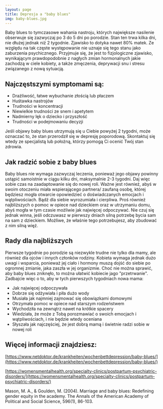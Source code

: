 ```yaml
---
layout: page
title: Depresja a "baby blues"
img: baby-blues.jpg
---
```


Baby blues to tymczasowe wahania nastroju, których największe nasilenie obserwuje się zazwyczaj po 3 do 5 dni po porodzie. Stan ten trwa kilka dni, nie dłużej jednak niż 2 tygodnie. Zjawisko to dotyka nawet 80% matek. Ze względu na tak częste występowanie nie uznaje się tego stanu jako zaburzenia psychicznego. Przyjmuje się, że jest to fizjologiczne zjawisko, wynikającym prawdopodobnie z nagłych zmian hormonalnych jakie zachodzą w ciele kobiety, a także zmęczenia, deprywacji snu i stresu związanego z nową sytuacją.


## Najczęstszymi symptomami są:

- Drażliwość, łatwe wybuchanie złością lub płaczem
- Huśtawka nastrojów
- Trudności w koncentracji
- Niewielkie trudności ze snem i apetytem
- Nadmierny lęk o dziecko i przyszłość
- Trudności w podejmowaniu decyzji

<div class="box">
Jeśli objawy baby blues utrzymują się u Ciebie powyżej 2 tygodni, może oznaczać to, że stan przerodził się w depresję poporodową. Skontaktuj się wtedy ze specjalistą lub położną, którzy pomogą Ci ocenić Twój stan zdrowia. 
</div>


## Jak radzić sobie z baby blues

Baby blues nie wymaga zazwyczaj leczenia, ponieważ jego objawy powinny ustąpić samoistnie w ciągu kilku dni, maksymalnie 2-3 tygodni. Daj więc sobie czas na zaadaptowanie się do nowej roli. Ważne jest również, abyś w swoim otoczeniu miała wspierającego partnera/ zaufaną osobę, której będziesz mogła otwarcie opowiedzieć o doświadczanych emocjach i wątpliwościach. Bądź dla siebie wyrozumiała i cierpliwa. Proś również najbliższych o pomoc w opiece nad dzieckiem oraz w utrzymaniu domu, abyś mogła w tym czasie możliwie jak najwięcej odpoczywać. Nie czuj się jednak winna, jeśli odczuwasz w pierwszy dniach silną potrzebę bycia sam na sam z dzieckiem. Możliwe, że właśnie tego potrzebujesz, aby zbudować z nim silną więź. 

## Rady dla najbliższych

Pierwsze tygodnie po porodzie są niezwykle trudne nie tylko dla mamy, ale również dla ojców i innych członków rodziny. Kobieta wymaga jednak dużo uwagi i wsparcia, ponieważ jej ciało i hormony muszą dojść do siebie po ogromnej zmianie, jaka zaszła w jej organizmie. Choć nie można sprawić, aby baby blues zniknęło, to można ułatwić kobiecie jago "przetrwanie". Zadbajcie więc o to, aby w tych pierwszych tygodniach nowa mama:

- Jak najwięcej odpoczywała
- Dobrze się odżywiała i piła dużo wody
- Musiała jak najmniej zajmować się obowiązkami domowymi 
- Otrzymała pomoc w opiece nad starszym rodzeństwem
- Wychodziła na zewnątrz nawet na krótkie spacery
- Wiedziała, że może z Tobą porozmawiać o swoich emocjach i wątpliwościach, i nie będzie wtedy oceniana 
- Słyszała jak najczęściej, że jest dobrą mamą i świetnie radzi sobie w nowej roli 




 

## Więcej informacji znajdziesz:


[https://www.netdoktor.de/krankheiten/wochenbettdepression/baby-blues/](https://www.netdoktor.de/krankheiten/wochenbettdepression/baby-blues/)

[https://womensmentalhealth.org/specialty-clinics/postpartum-psychiatric-disorders/](https://womensmentalhealth.org/specialty-clinics/postpartum-psychiatric-disorders/)

Mason, M. A., & Goulden, M. (2004). Marriage and baby blues: Redefining gender equity in the academy. The Annals of the American Academy of Political and Social Science, 596(1), 86-103.
